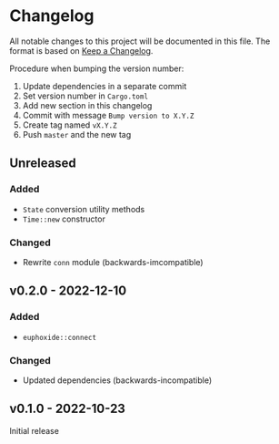 # Changelog

All notable changes to this project will be documented in this file.
The format is based on [Keep a Changelog](https://keepachangelog.com/en/1.0.0/).

Procedure when bumping the version number:
1. Update dependencies in a separate commit
2. Set version number in `Cargo.toml`
3. Add new section in this changelog
4. Commit with message `Bump version to X.Y.Z`
5. Create tag named `vX.Y.Z`
6. Push `master` and the new tag

## Unreleased

### Added
- `State` conversion utility methods
- `Time::new` constructor

### Changed
- Rewrite `conn` module (backwards-imcompatible)

## v0.2.0 - 2022-12-10

### Added
- `euphoxide::connect`

### Changed
- Updated dependencies (backwards-incompatible)

## v0.1.0 - 2022-10-23

Initial release
